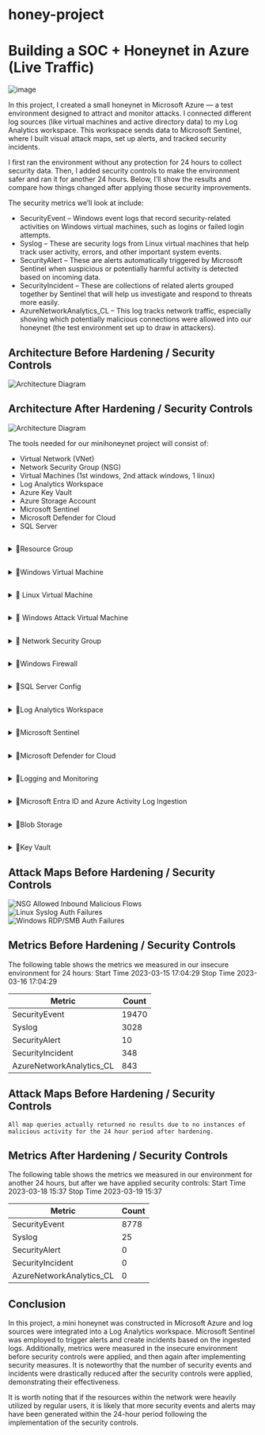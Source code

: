 # honey-project
# Building a SOC + Honeynet in Azure (Live Traffic)
![image](https://github.com/user-attachments/assets/1974b4f8-7332-4ebd-99c1-59d70491a0b4)


In this project, I created a small honeynet in Microsoft Azure — a test environment designed to attract and monitor attacks. I connected different log sources (like virtual machines and active directory data) to my Log Analytics workspace. This workspace sends data to Microsoft Sentinel, where I built visual attack maps, set up alerts, and tracked security incidents.

I first ran the environment without any protection for 24 hours to collect security data. Then, I added security controls to make the environment safer and ran it for another 24 hours. Below, I’ll show the results and compare how things changed after applying those security improvements.

The security metrics we’ll look at include:

- SecurityEvent – Windows event logs that record security-related activities on Windows virtual machines, such as logins or failed login attempts.
- Syslog – These are security logs from Linux virtual machines that help track user activity, errors, and other important system events.
- SecurityAlert – These are alerts automatically triggered by Microsoft Sentinel when suspicious or potentially harmful activity is detected based on incoming data.
- SecurityIncident – These are collections of related alerts grouped together by Sentinel that will help us investigate and respond to threats more easily.
- AzureNetworkAnalytics_CL – This log tracks network traffic, especially showing which potentially malicious connections were allowed into our honeynet (the test environment set up to draw in attackers).

## Architecture Before Hardening / Security Controls
![Architecture Diagram](https://i.imgur.com/aBDwnKb.jpg)

## Architecture After Hardening / Security Controls
![Architecture Diagram](https://i.imgur.com/YQNa9Pp.jpg)

The tools needed for our minihoneynet project will consist of:

- Virtual Network (VNet)
- Network Security Group (NSG)
- Virtual Machines (1st windows, 2nd attack windows, 1 linux)
- Log Analytics Workspace
- Azure Key Vault
- Azure Storage Account
- Microsoft Sentinel
- Microsoft Defender for Cloud
- SQL Server

##
<details><summary>🔽Resource Group</summary>

The first thing we are going to do is create a resource group so that we have a folder that keeps all the related cloud stuff for a project—like virtual machines, storage, and settings—organized in one place.
1) Create a name for the resource group. We will call ours  "Honey-Files"
2) Choose a region where we will deploy our VMS, create our log analytic workspace, NSGS etc

![image](https://github.com/user-attachments/assets/3e0e8f6e-6217-410f-a1bf-03a6808f5e1d)

![image](https://github.com/user-attachments/assets/d289e4e5-af69-4022-b8ad-4a7c381e9715)

</details>

##
<details><summary>🔽Windows Virtual Machine</summary>

Create Windows 10 Pro Virtual Machine
![image](https://github.com/user-attachments/assets/dbcbfc22-8670-4d1d-9941-d19e8a36cb32)


1.Use the same resource group created
2. Name the VM: (windows-vm)
3. Region: EAST US 2
4. Resource Group: RG-Cyber-Lab
5. Virtual Network: Lab-VNet

When done review and create.
![image](https://github.com/user-attachments/assets/988f455b-3bc1-4786-87be-2dffd995af97)
![image](https://github.com/user-attachments/assets/5afbdc77-6199-46af-8591-7124d78d4382)
![image](https://github.com/user-attachments/assets/149f3c6e-1572-4e80-bd05-631fe4fc1aa7)



</details>


##
<details><summary>🔽 Linux Virtual Machine</summary>

Create  Ubuntu (Linux) Virtual Machine
1. Name the VM: (linux-vm).
2. Same Region, Resource Group, and VNet as windows-vm
3. We will use a username and password instead for authentication
   
![image](https://github.com/user-attachments/assets/1f00074f-ba53-4036-85b8-854cb5cee22b)
![image](https://github.com/user-attachments/assets/0513b906-e447-4918-91cd-9e26e842afe9)
![image](https://github.com/user-attachments/assets/a61c97e3-7aa2-4cf3-824f-a95f85024325)
![image](https://github.com/user-attachments/assets/875b1bf6-613f-4c1c-a9ea-17951ced3a24)


We will deliberately open up the ports to the internet, to create a vulnerable environment so that we can attract attention from the red team.
</details>


##
<details><summary>🔽 Windows Attack Virtual Machine</summary>

  Create another Windows VM in a region and zone outside the US and NAME IT “attack-vm”
1. Name: attack-vm
2. Resource Group: RED-FILES
3. Region: Asia Pacific- East Asia
   ![image](https://github.com/user-attachments/assets/744c5d54-60da-46d5-b510-f7b61626678d)
   ![image](https://github.com/user-attachments/assets/a421f58c-790a-4e3f-a572-3b2f13168a63)
![image](https://github.com/user-attachments/assets/762b12b8-0983-4b61-86a9-95a7b7bc2259)

   

</details>


##
<details><summary>🔽 Network Security Group </summary>

- Our Network Security Group is the firewall or security gate of our virtual network. 
- It decides who is allowed in or ho gets bloackd when trying to conect to our virtual machine.
- We will open up the gates all the way, so anyone can cnnect out VMs.

  Inbound Rules
  - Inbound is all the traffic coming into our vms.
  - Inbond Rules will allow or block that traffic. If we dont allow traffic then our VMS will just sit there without keeping track of any activity or alerts to log.
 
    Step by Step Breakdown
    1) We will go to our windows vm and locate the network settings
       ![image](https://github.com/user-attachments/assets/d4cf4581-1f5b-452b-99da-d7fa693e65d2)

    2) Create a new inbound rule
       ![image](https://github.com/user-attachments/assets/c0beab45-bb75-4487-bddf-fd1e663e84b3)

      -  We will change the desintation port range from 8080 to * allowing inbound traffic from any port.
      -  We will change the priority to 100 which is the minimum. The lower the number the higher the priority will be compared to ther inbound rule that are already present.
      -  we will name the rule "DangerAllowAnyCustomAnyInbound"
      -  Keep everything else at default and press Add.
      ![image](https://github.com/user-attachments/assets/d57aaf78-271a-4ea9-9917-15f9b3e3ee45)


Repeat the same exact process for Linux vm.


 

   
</details>


##
<details><summary>🔽Windows Firewall</summary>

We are now going to RDP into our windows vm to turn off the firewall. This will make the environment even more insecure because our firewall blocks unauthorized network access.

Step 1: We will search Windows Remote Dextop Connection (RDP) and then log in with our IP address and the VM's login credentials
![image](https://github.com/user-attachments/assets/9ae336a0-1387-4333-9bd0-7e0a1656dbda)
![image](https://github.com/user-attachments/assets/82c3b4c2-5dfc-4fae-829a-48276c0556ce)
![image](https://github.com/user-attachments/assets/0505228d-3cd3-407b-81d2-ffffb65d74e4)

Step 2: search for Windows Firewall or "wf.msc" 
![image](https://github.com/user-attachments/assets/d885d045-5492-4737-8678-0e3aa64a9acc)

Step 3: Disable Firewall 
![image](https://github.com/user-attachments/assets/cc0597a6-3335-41f4-b049-b259aadfe4d5)
![image](https://github.com/user-attachments/assets/4fd53b16-4d8f-49aa-b28d-6a54cc85107a)
![image](https://github.com/user-attachments/assets/68de6e1d-669c-4900-b737-b7a25c5d603a)
![image](https://github.com/user-attachments/assets/b2003179-597d-407d-aec6-c9ce0aee9577)
![image](https://github.com/user-attachments/assets/b1f88017-a2ca-4e84-97ef-1d2df3c7f6a1)

Step 4: Test Firewall vulnerability by using my windows vm to ping my linux vm.
Open command line on windows, type ping and then the ip address of linux.
![image](https://github.com/user-attachments/assets/4e555d51-4245-4745-8aa7-09b0a42981aa)

Firewall is down now so other devices will be able to have access.


</details>


##
<details><summary>🔽SQL Server Config</summary>

- SQL Server is a database that stores information such as passwords, logs etc.
- Since they hold sensitive information, they are easy targets for hackers.
- We are going to install SQL server so that we can have instrument to generate logs.


  Step 1: In the windows vm, install SQL server eval: https://www.microsoft.com/en-us/evalcenter/evaluate-sql-server-2019
  ![image](https://github.com/user-attachments/assets/9f5c368a-de7b-4fda-8215-eeda19b92411)
  ![image](https://github.com/user-attachments/assets/d55aa113-f2fa-42df-90a8-8aa07763857a)
  ![image](https://github.com/user-attachments/assets/b1125d59-ba17-45ba-b13b-a251456559fd)
  ![image](https://github.com/user-attachments/assets/36fe98b6-f61d-497e-83d4-854937085044)
  ![image](https://github.com/user-attachments/assets/70d93635-b6f5-42c9-9c22-ac241a98fac0)
  ![image](https://github.com/user-attachments/assets/43f11f46-f98e-4d2a-a007-96844331a6b8)
  ![image](https://github.com/user-attachments/assets/d160fcba-8cb0-427d-bb3d-e86fb8900d7a)
  ![image](https://github.com/user-attachments/assets/4c9d6efe-75cf-4d0d-8c85-8dcf51e58aed)
  ![image](https://github.com/user-attachments/assets/0f8d6d21-9dc5-42e6-8840-5a56c12bced0)
  ![image](https://github.com/user-attachments/assets/bb450b9c-3a39-4731-b4ec-44424f8d3cec)
  ![image](https://github.com/user-attachments/assets/871b8027-2e9d-4a7c-a129-49e4cdfea9d8)
  ![image](https://github.com/user-attachments/assets/ab1cfb28-1d4d-43d6-a7be-51c4452a3028)
  ![image](https://github.com/user-attachments/assets/efd1d273-1f23-463f-8259-2ac21e4cac74)
  ![image](https://github.com/user-attachments/assets/1bb77c0d-3e79-4233-93e9-552a35382d1f)
  ![image](https://github.com/user-attachments/assets/e77bcd6a-c8b6-4410-b78e-ed8ceb027d4a)
  ![image](https://github.com/user-attachments/assets/8a214e1b-a365-4945-8451-59e829eb8a89)


Step 2; Download SQL Server Management Studio (connecting app to our SQL database): https://sqlserverbuilds.blogspot.com/2018/01/sql-server-management-studio-ssms.html#google_vignette

![image](https://github.com/user-attachments/assets/10618625-200a-43e5-9f2b-6e7a905c00b8)
![image](https://github.com/user-attachments/assets/9203fb91-22a4-44b8-95d7-7e960c967702)
![image](https://github.com/user-attachments/assets/4ac66ef9-86d9-4fc6-84a9-dcfbeb948a4a)

Step 3: We will enable logging for our SQL

   1) Go to Registry Editor on windows search
   ![image](https://github.com/user-attachments/assets/778d0d1d-2fd6-431a-a715-00867f5ad625)

   2) In this order: HKEY_LOCAL_MACHINE\SYSTEM\CurrentControlSet\Services\EventLog\Security
   ![image](https://github.com/user-attachments/assets/f9f6f9cc-e685-4cb7-a0ac-66d8047c2975)
   ![image](https://github.com/user-attachments/assets/537aa0bb-1bbd-41a9-90f2-300032198293)

   3) Right click Security key, go to permission
   ![image](https://github.com/user-attachments/assets/f85f0c14-bdce-409d-9a30-369fe97aff15)
   ![image](https://github.com/user-attachments/assets/8a7d0902-d126-41c6-9f74-e780371f91ef)
   ![image](https://github.com/user-attachments/assets/b963fc1b-1fa2-4f29-a0ac-6c40c7fb2c69)

Step 4: Configure audit object access setting in Windows VM (use a command line to turn on windows logging to view suspicious activity)

   1) Open Command Line as an admin
      ![image](https://github.com/user-attachments/assets/91cf1344-b3f3-4bc8-8743-df2cff447daf)
  
   2) Type this command "auditpol /set /subcategory:"application generated" /success:enable /failure:enable"
      ![image](https://github.com/user-attachments/assets/ef4eb241-ad92-4d29-964a-27e8b72aa91c)

Step 5: Enable auditing on the connector app for our SQL Server (SQL SERVER MANAGEMENT STUDIO or SSMS)

   1) Open SSMS
      ![image](https://github.com/user-attachments/assets/c3758305-cb7f-4ca8-9c74-91d628b4e694)

   2) Login with credentials from SQL Server setup and connect
       ![image](https://github.com/user-attachments/assets/ef618dd0-dd8d-4819-9c40-5b69a8241cb8)
   
   3) Rightclick and go to properties
      ![image](https://github.com/user-attachments/assets/15f77618-6f59-4fcd-ace5-5cbc3cba1eae)

   4) When you enter "Security" change settings to "both failed and succesful logins"
      ![image](https://github.com/user-attachments/assets/0d16045f-f780-4de9-8f62-c8640799e4f4)

   5) Restart settings to solidify changes.
      ![image](https://github.com/user-attachments/assets/77e7f33f-1c08-4938-bc1a-d378dedac4ba)


</details>


##
<details><summary>🔽Log Analytics Workspace</summary>

We will be creating our Log Analytic Workspace or "LAW" (soc-surveillance). This is the nucleus of our honeynet project. It is like a giant cloud notebook that collects and organzies data so that we can detect and investigate suspiscious activity. This will be the location of all of our activities in active directory, virtual network, network security groups, and our SIEM (Sentinel) 

Step 1: search Log Analytic Workspace 
   ![image](https://github.com/user-attachments/assets/8da7b451-be34-4d2d-9c03-20d6da3d0490)

Step 2: Create 
   1) We are using our same resource group "Honey-Files"
   2) We will call our LAW "soc-surveillance"
   3) Same region as Resource group and Virtual machines
   4) Review and Create
   
   ![image](https://github.com/user-attachments/assets/8f5e4aed-894b-4b0b-ae6d-bc928be8ec5e)
   ![image](https://github.com/user-attachments/assets/79a8969e-54b9-4f70-819e-268f6362c625)
   ![image](https://github.com/user-attachments/assets/67369938-f8a3-4462-a527-9c0ed3ef4a46)



</details>








##
<details><summary>🔽Microsoft Sentinel</summary>



Microsoft Sentinel is our security control room, just like security cameras in a building, it watches every activity that is happening in our system. Through this SIEM we will turn our LAW into a security investigation platform by connecting the two.

Step 1: Create Sentinel
   ![image](https://github.com/user-attachments/assets/0b84e01e-9ffa-45c4-a775-a6c045800477)
   ![image](https://github.com/user-attachments/assets/856bb8de-ed26-465b-916d-25685ad70b4d)

Step 2: Connect to LAW

   ![image](https://github.com/user-attachments/assets/313cd8bb-6d7d-4168-8ac4-0fe3149e7365)

Step 3: Create a watchlist in Sentinel
- We will upload IP-related geodata as a reference point for Sentinel in the future to intelligently track more suspicious activity.
- This will help narrow down our search to a certain rgion, city if possible.

   1) Go to Sentinel and locate watchlist, then create new.
     ![image](https://github.com/user-attachments/assets/ca264a15-f3c8-41a6-a15e-e4faf4ab9bbb)
     ![image](https://github.com/user-attachments/assets/f9a2c862-6f79-4852-8bc1-8c844777680f)

   2) Upload and name geodata file.
      - Keep name and alias the same.
        ![image](https://github.com/user-attachments/assets/e3d75cec-b45e-485c-844d-432e81f4bc30)
        - Upload the gile. Keep everything else default. The only thing you ltar is changing searchkey to network
          ![image](https://github.com/user-attachments/assets/c2b98955-39dc-440e-adb8-c378cf435867)
          ![image](https://github.com/user-attachments/assets/8977f07a-b746-4717-9632-b9561889da63)

   3) Go to Log Analytics Workspace and check that Sentinel has received and loaded our geo-data correctly
      - Go to LAW and then locate the log section
        ![image](https://github.com/user-attachments/assets/ef54adb6-ab5d-467e-9d8e-595702333dcd)
      - Make sure KQL mode is on an type in _GetWatchlist("geoip"). If it worked, we’ll see a table appear with columns like country, IP ranges, etc
        ![image](https://github.com/user-attachments/assets/28a80b80-eec5-4a4e-82f2-8d0323589cb6)
      -Ensure the download is completed for the watchlist.
         ![image](https://github.com/user-attachments/assets/ddaa72f1-0f5d-4892-b3d4-a911876fcc7f)




   


</details>




##
<details><summary>🔽Microsoft Defender for Cloud</summary>

Defender for Cloud is the security guard, the line of defense for our cloud infrastructure and all the resources(virtual machine, databases, files etc) in it.
 - Cloud scans for intruders
 - Cloud alerts if enemies are nearby
 - Cloud tells you what walls to harden and reinforce.

We will take logs from our security groups and vms, injesting them into our LAW.

Step 1: Enable Microsoft Defender for Cloud for Log Analytics Workspace
- Open up MDC on Azure and then go to environment settings.
   ![image](https://github.com/user-attachments/assets/798cebac-029d-47a2-b28f-12267664fdcc)
  ![image](https://github.com/user-attachments/assets/0eadd47b-ec95-4891-9fcf-98b96c6d5edc)
- Scroll down and expand the subscription until we see our LAW, and then edit settings.
  ![image](https://github.com/user-attachments/assets/b5e6a7c7-b9f4-4a64-ac5e-b0ba9ab77084)
- Go to defender plans to turn on servers, and sql servers to allow us to collect logs from vms and SQL server.
  ![image](https://github.com/user-attachments/assets/cfefaf31-b224-4cbb-acb8-66154fdb05bd)
- Go to data collection and cehck "All Events" so we can collect all events from Windows Security Log
  ![image](https://github.com/user-attachments/assets/10370b2e-6a57-425f-a702-df773b6ca0d7)

  Step 2: Enable Microsoft Defender for Cloud for Azure Subcription, this ensures MDC is protecting our entire cloud environment — not just the VMs.
  - Go back to Environment settings, go to Subscription this time and edit settings.
    ![image](https://github.com/user-attachments/assets/3f0ecc6d-fb3f-4739-a575-ce0b7f633eec)
  - Under Defender Plans, turn on protection for Servers, Key Vault, Storage, and Databse
    ![image](https://github.com/user-attachments/assets/5be3fa62-844c-468d-aaaf-7c4ae13fc76d)

Step 3: Enable Microsoft Defender for Cloud Continuous Export in Environment Settings: this will export alerts to LAW for future KQL queries
- Under Continous Export, go to Log Analytics Workspace and permit all data to be exportd to LAW
  ![image](https://github.com/user-attachments/assets/a96f178a-8689-45cf-b884-ebca78a99b26)
  Scroll down and export config to our resource group "Honey-Files", and finally export to our our LAW and save everything.
     ![image](https://github.com/user-attachments/assets/6cbd40db-6ccd-41f5-99fe-1969f68fc0e5)

MDC is eabled.






</details>



##
<details><summary>🔽Logging and Monitoring</summary>

In this section we will be configure logging for all of our virtual machines (excluding attack vm) network security groups. It will be a different process for our virtual networks compared to other resources in Azure because our vms require agents to be installed and configured to enable logging.

Step 1: Create a storage account to store our NSG flow logs in.
   - ![image](https://github.com/user-attachments/assets/bf14c742-1c8f-4bb8-bd18-a265047559c7)
   - We will name it "securityvault", using the same resource group and region that we have been using. Once done we review and create.
     ![image](https://github.com/user-attachments/assets/afd47338-2b1d-43bf-8f88-c6f1de0f26e4)

Step 2: Enable flow logs for NSG.
   - ![image](https://github.com/user-attachments/assets/1fc890a0-bc00-4097-a70c-8c65bca31de5)
   - Go to anyone of our vm's network security group (there should be one for each vm) and click nsg flow log.
     ![image](https://github.com/user-attachments/assets/61384461-b6e5-400d-9194-f24ec29fa585)
     ![image](https://github.com/user-attachments/assets/53985fc1-902b-4762-91db-8f7e7837fd43)
     - Create a new flow log
       ![image](https://github.com/user-attachments/assets/a7365fa7-aa02-4339-990d-7d56f1df15d6)
     - Target resource will be for both network security groups, use the same LAW and storage account that we just created "securityvault"
       ![image](https://github.com/user-attachments/assets/2f657c0f-203a-4286-9681-131c270c7d0a)
       ![image](https://github.com/user-attachments/assets/84835d70-997d-4ff0-b891-0e9167196100)
       ![image](https://github.com/user-attachments/assets/f11563f5-8476-4ecd-9334-29101b209c19)
      ![image](https://github.com/user-attachments/assets/f05888bf-e225-481a-936e-cca549a167dc)

Step 3: Configure Data Collection Rules for our VMs within Microsoft Sentinel

We will be setting up rules to collect important logs from your Virtual Machines (VMs) so that Microsoft Sentinel can monitor them.
Think of it like: "Hey Sentinel, here are the computers (VMs). I want you to keep an eye on these specific types of events (like login attempts or errors)."
These rules are called Data Collection Rules (DCRs).

- Go to sentinel and click on our LAW "soc-surveillance".
   ![image](https://github.com/user-attachments/assets/398f7d30-99a3-451b-bbd3-f9ec3cfdd50d)
-Scroll down to Cintent Hub under Content Management
   ![image](https://github.com/user-attachments/assets/e83ccf88-3720-450a-9b6c-5092d1dc1483)
- We will install monitoring agents for both of our virtual machines. 'Window Security Events" for windows vm and "Syslog" for linux.
  ![image](https://github.com/user-attachments/assets/22e5b4fd-be6a-455d-aefc-5129e1221917)
  ![image](https://github.com/user-attachments/assets/1c192cac-8a4d-4adf-b473-171c930a1691)
- Check under VM -> Settings -> Extensions Applications for both the Windows and Linux VM and ensure the agent is installed with “Provisioning succeeded”
  ![image](https://github.com/user-attachments/assets/382425a1-e49d-4fed-9ebd-3e4a6efc0044)
   ![image](https://github.com/user-attachments/assets/8a19bf44-5250-41e4-a66b-257dff66054c)
  ![image](https://github.com/user-attachments/assets/0bad0f0e-45bd-4738-8b53-9affca7d5dbd)
-Once installed we will then go to the installed agent to connect to our LAW.
  ![image](https://github.com/user-attachments/assets/4fbd7f70-15bd-4237-8e6d-d32369ff90da)
  ![image](https://github.com/user-attachments/assets/e6aee6a1-3207-4de0-a68c-75d977e35369)
- Create DRC for windows vm "DRC-Windows", connect to same resource group and LAW
  ![image](https://github.com/user-attachments/assets/1e343d0f-4e8d-41c6-9ebe-794580edfedc)
  ![image](https://github.com/user-attachments/assets/99f5c2cc-b19d-435e-a60b-6e3c7e06f544)
  ![image](https://github.com/user-attachments/assets/96671c89-6e79-4328-96f8-a4d7063bb61a)
  ![image](https://github.com/user-attachments/assets/222a839c-09c3-4c47-a57f-4c622fbe6ea7)
  ![image](https://github.com/user-attachments/assets/ae4eab12-ebd6-4940-9877-009f3bce7eee)
- Create DRC for linux vm "DRC-Linux", connect to same resource group and LAW
  ![image](https://github.com/user-attachments/assets/76e26034-73e6-445a-874e-052a438672e0)
  ![image](https://github.com/user-attachments/assets/e44ceb7a-b76a-43ee-b357-df1f935ee3f8)
  ![image](https://github.com/user-attachments/assets/028a0592-78de-4286-889a-e3dff9b151d2)
  ![image](https://github.com/user-attachments/assets/6ad0b336-a476-406a-9e99-8d77d36f3ed0)
  ![image](https://github.com/user-attachments/assets/9ddf3971-1797-4310-ad61-6fa299d3a211)
  ![image](https://github.com/user-attachments/assets/5931dc8c-6b41-4bdf-b780-cecc5117bd85)
  ![image](https://github.com/user-attachments/assets/c8606fc5-ef8d-475a-a133-9b54bd062342)

Step 4: Begin to query logs from LAW from our vms and NSGS. We should see logs from thse three sources:
- Syslog(linux)
- SecurityEvent(windows)
- AzureNetworkAnalytics_CL(NSG)

![image](https://github.com/user-attachments/assets/7550e8bf-70fd-4248-adad-0b3cad392d9c)
![image](https://github.com/user-attachments/assets/cee6cf62-c7de-4f80-992a-2bcdc9e0ca07)
![image](https://github.com/user-attachments/assets/38e56f77-4c4f-4208-9b2c-b233e6534e96)


</details>



##
<details><summary>🔽Microsoft Entra ID  and Azure Activity Log Ingestion</summary>

In this section we will continue to ingest log activity into our LAW, bringing them this time from our Active Directory (Microsoft Entra ID)

Step 1: Create Diagnostic Settings to ingest Azure AD Logs on a Tenant Level(Administrator)
- Go to Microsoft Entra ID and create DIagnostic Settings (ds-audit-signin)
   ![image](https://github.com/user-attachments/assets/2325c631-005d-46b3-a45e-f52f97a9b4c2)
   ![image](https://github.com/user-attachments/assets/f7c20273-0413-4ed1-9bad-2710d9201461)
   ![image](https://github.com/user-attachments/assets/24865dad-bd24-45c0-b6c6-0547acade01c)
-Name the setting "ds-audit-signin", w ewill only need to enable the signin logs and audit logs. Send to LAW
   ![image](https://github.com/user-attachments/assets/0ba68b50-49e8-4aa4-9c14-8a2a8ac63d73)
- Lets check our LAW to see if tables for "AuditLogs" and "SigninLogs" were created
  ![image](https://github.com/user-attachments/assets/e70112f4-edfe-4024-bbab-138ff66f154a)

Step 2: Create Activity to Test the Logs: We're pretending to be a real admin doing admin stuff — we will generate activity that should appear in the logs.

- Create a dummy user, username “dummy_user”
  ![image](https://github.com/user-attachments/assets/2325c631-005d-46b3-a45e-f52f97a9b4c2)
  ![image](https://github.com/user-attachments/assets/9c317cfc-382c-4c94-8276-7312b7c19efd)
  ![image](https://github.com/user-attachments/assets/b9230f23-3ee1-47ba-8326-5668796b839c)
  ![image](https://github.com/user-attachments/assets/3e353cc8-1446-401e-a3c7-7d6c2a986e10)

- Log in with it once in an incognito window.
  ![image](https://github.com/user-attachments/assets/72d7ea3d-94bd-47f9-a65f-4eee2043b761)
  ![image](https://github.com/user-attachments/assets/81b8d6bf-1364-49a4-8f97-0d6c7ab91e09)
  ![image](https://github.com/user-attachments/assets/d1c09a9c-4b16-4f58-99f7-a4e20fa75168)

- Assign the user the role of global administrator
  ![image](https://github.com/user-attachments/assets/ae8e506d-b632-4c9f-a681-ab0edc876502)
  ![image](https://github.com/user-attachments/assets/857a3a98-522e-4be9-8308-586df74c99f5)
  ![image](https://github.com/user-attachments/assets/1a28373c-eab2-4e7d-80fb-6d9d0107bcf1)
  ![image](https://github.com/user-attachments/assets/6e371b37-0ed3-4247-b66f-1165f9f8e994)
  ![image](https://github.com/user-attachments/assets/5ff14324-e995-4cba-9044-3e563f6337fa)
  ![image](https://github.com/user-attachments/assets/7a6cc84a-b012-41f4-b82b-f1d8a1a52e3b)

- Delete user 
   -![image](https://github.com/user-attachments/assets/1db9ddfa-c700-4d85-801d-9a55799fc612)

-This should generate log activity on LAW
   ![image](https://github.com/user-attachments/assets/6e392d78-7be0-43f8-96fb-8d565956fb75)


Step 3: We will zoom out to our entire cloud environment and monitor whats happening in Azure.

-  Configure Azure to send platform activity logs to your workspace, so you can query them with KQL. Go to Monitor>Activity LOG>Export Activity Log

  ![image](https://github.com/user-attachments/assets/e367cb06-f0a4-4202-ae9b-0b0cc835ad07)
  ![image](https://github.com/user-attachments/assets/47c15d7a-a363-4ea7-bd69-aa8993313244)
  ![image](https://github.com/user-attachments/assets/8db8a5f7-798f-4ccf-8ca6-f61bc9c69589)

- Create Diagnostic Settings (ds-azureactivity) and add to LAW

  ![image](https://github.com/user-attachments/assets/3720865e-d037-4367-9478-0482944951bf)
  ![image](https://github.com/user-attachments/assets/732407b3-5d59-4bb5-971b-59d4add33212)

We have now created a pipeline where Azure activities (creating\deleting resource groups) can be ingested into our LAW. We will now generate logs.
- Create resource group "Scratch-Resource-Group" and "Critical-Infrastructure-Wastewater"

   ![image](https://github.com/user-attachments/assets/8c304a3f-5c0b-4199-9086-1bd74cb87f13)
  ![image](https://github.com/user-attachments/assets/fffc957e-7ac2-40ae-84a1-bbfaf65d4518)

- Delete both

  ![image](https://github.com/user-attachments/assets/a0487dc1-4d5e-4935-8190-caae9ca75c39)
  ![image](https://github.com/user-attachments/assets/c7021990-f64b-4c37-a7a8-c04edcfaf7d1)

- Check for logs in LAW
- ![image](https://github.com/user-attachments/assets/2c7cdd35-0c29-4c4c-b77a-5627693c8ab5)

 query: AzureActivity/Look at the Azure Activity log table
| where ResourceGroup startswith "Critical-Infrastructure-"/Only show actions taken against resource groups whose names start with Critical Infrastructure
| order by TimeGenerated/order results from newest to oldest
![image](https://github.com/user-attachments/assets/0a6e32d6-a8e5-404b-977f-1ea2a4d2abfb)





</details>

  
   



   

##
<details><summary>🔽Blob Storage</summary>

 Storage accounts hold sensitive data such as secrets, logs, reads and scripts. Attackers would love to go after these first so its important that we log the activity that goes on there (read, write, delete etc)

 Step 1: Configure storage account.

 - Got to our storage account and enable diagnostic settings for blob storage (ds-blob).

   ![image](https://github.com/user-attachments/assets/228dc805-2dc3-4014-b2c3-d6cd94204922)
   ![image](https://github.com/user-attachments/assets/4bff9ec6-d1f9-4539-8db8-974b79c3b158)
   ![image](https://github.com/user-attachments/assets/3d60f120-5bac-4a5f-b33d-6744129eb325)
   ![image](https://github.com/user-attachments/assets/98b5eb59-4d42-499b-9654-2c2eaa2d3956)


Step 2: Generate logs by uplaoding and deleting mock blob files'

- In the storage account go to container and upload a new file.
  ![image](https://github.com/user-attachments/assets/57fae4dc-7033-4aa7-99ba-a182e0a769ea)
  ![image](https://github.com/user-attachments/assets/10118897-657a-4f3d-af62-c6fba1f334d9)
  ![image](https://github.com/user-attachments/assets/57980421-710f-409d-84d2-849197a9e1a6)
  ![image](https://github.com/user-attachments/assets/63d5c4a3-6594-44ee-8f91-57b72df5588a)
  ![image](https://github.com/user-attachments/assets/c88b1807-5d48-429b-8bb3-f2959e31f619)

- Delete file
  ![image](https://github.com/user-attachments/assets/ebaf11f8-f536-40c5-874d-947fcc160d23)


Step 3: Go to LAW and view blob logs "StorageBlobLogs"

check to see if LAW recorded deletion of the mock file. In real life situations it's important to keep track of unusual deletion of storage files.

- StorageBlobLogs | where OperationName == "DeleteBlob"
| where TimeGenerated > ago(24h)

![image](https://github.com/user-attachments/assets/893a82fc-1545-434a-bae8-e55f9e3dd7e3)










</details>





##
<details><summary>🔽Key Vault</summary>
  
Key Vault contains secrets, passwords, and keys. It's pretty important to keep track of who is accessing those files, especially if the user doesn't have high priviledges.

Step 1: Configure Logging for Key Vault

- Go to key vault and create new with the same resource group and region.
  ![image](https://github.com/user-attachments/assets/b3fa8af9-dd89-4629-926d-4d281cdde410)
  ![image](https://github.com/user-attachments/assets/1b0ca9d4-4673-4100-a49b-392fae58bef7)
  ![image](https://github.com/user-attachments/assets/06a97693-dc65-40fb-90f1-7f4b61508767)

- Enable Diagnostic setting for Key Vault "ds-keyvault" to send to LAW
   ![image](https://github.com/user-attachments/assets/df2b8ee9-cebc-43d1-9053-1be6a5781f3d)
   ![image](https://github.com/user-attachments/assets/6ab756fb-6dae-4b2f-a06f-e7e0f24e604f)



Step 2: Add a Test Secret. This will generate logs for accessing secrets and passwords in the key vault

- Go to our newly created key vault and create a new secret “Tenant-Global-Admin-Password” and create new password

  ![image](https://github.com/user-attachments/assets/f815fe2b-245b-45c0-abbe-63d889a33103)
  ![image](https://github.com/user-attachments/assets/80a6bfa8-f33b-4cc2-8f91-80043e0e32e9)
  ![image](https://github.com/user-attachments/assets/8ed7650d-676a-4ced-9adb-f2dd8db655cc)


- Create a log by accessing newly created secret.
  ![image](https://github.com/user-attachments/assets/f4b714a2-a923-449b-821a-3d20e2302dbc)
  ![image](https://github.com/user-attachments/assets/ab95c952-3131-4485-883e-ace387323f9b)
  ![image](https://github.com/user-attachments/assets/65d72e31-8a9a-4ce2-b8f4-76c17cfc3e1f)
  ![image](https://github.com/user-attachments/assets/22cba163-e45d-4ef2-8f2d-35fa3a10409f)


Step 3: Go to LAW and view KeyVault logs "AzureDiagnostics"

 - Lets scan for logs that show that the secret was accessed in the key vault

   AzureDiagnostics
| where ResourceProvider == "MICROSOFT.KEYVAULT"
| where Resource == "AKVAULT100"
| where OperationName == "VaultGet"
| where ResultType == "Success"
| project ResourceProvider, Resource, OperationName, ResultType

![image](https://github.com/user-attachments/assets/38e54cac-4265-4d99-9773-7f75efb18b27)









   </details>








     














## Attack Maps Before Hardening / Security Controls
![NSG Allowed Inbound Malicious Flows](https://i.imgur.com/1qvswSX.png)<br>
![Linux Syslog Auth Failures](https://i.imgur.com/G1YgZt6.png)<br>
![Windows RDP/SMB Auth Failures](https://i.imgur.com/ESr9Dlv.png)<br>

## Metrics Before Hardening / Security Controls

The following table shows the metrics we measured in our insecure environment for 24 hours:
Start Time 2023-03-15 17:04:29
Stop Time 2023-03-16 17:04:29

| Metric                   | Count
| ------------------------ | -----
| SecurityEvent            | 19470
| Syslog                   | 3028
| SecurityAlert            | 10
| SecurityIncident         | 348
| AzureNetworkAnalytics_CL | 843

## Attack Maps Before Hardening / Security Controls

```All map queries actually returned no results due to no instances of malicious activity for the 24 hour period after hardening.```

## Metrics After Hardening / Security Controls

The following table shows the metrics we measured in our environment for another 24 hours, but after we have applied security controls:
Start Time 2023-03-18 15:37
Stop Time	2023-03-19 15:37

| Metric                   | Count
| ------------------------ | -----
| SecurityEvent            | 8778
| Syslog                   | 25
| SecurityAlert            | 0
| SecurityIncident         | 0
| AzureNetworkAnalytics_CL | 0

## Conclusion

In this project, a mini honeynet was constructed in Microsoft Azure and log sources were integrated into a Log Analytics workspace. Microsoft Sentinel was employed to trigger alerts and create incidents based on the ingested logs. Additionally, metrics were measured in the insecure environment before security controls were applied, and then again after implementing security measures. It is noteworthy that the number of security events and incidents were drastically reduced after the security controls were applied, demonstrating their effectiveness.

It is worth noting that if the resources within the network were heavily utilized by regular users, it is likely that more security events and alerts may have been generated within the 24-hour period following the implementation of the security controls.

